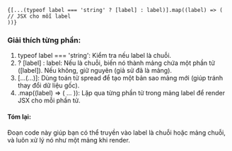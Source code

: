 ```tsx
{[...(typeof label === 'string' ? [label] : label)].map((label) => (
// JSX cho mỗi label
))}
```

### Giải thích từng phần:

1. typeof label === 'string': Kiểm tra nếu label là chuỗi.
2. ? [label] : label: Nếu là chuỗi, biến nó thành mảng chứa một phần tử ([label]). Nếu không, giữ nguyên (giả sử đã là mảng).
3. [...(...)]: Dùng toán tử spread để tạo một bản sao mảng mới (giúp tránh thay đổi dữ liệu gốc).
4. .map((label) => ( ... )): Lặp qua từng phần tử trong mảng label để render JSX cho mỗi phần tử.

#### Tóm lại:

Đoạn code này giúp bạn có thể truyền vào label là chuỗi hoặc mảng chuỗi, và luôn xử lý nó như một mảng khi render.
